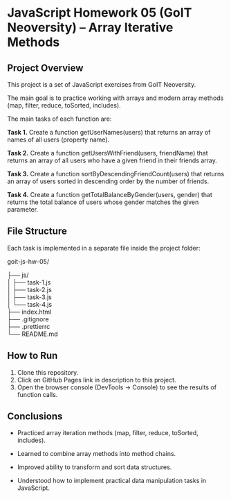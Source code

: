 # JavaScript Homework 05 (GoIT Neoversity) – Array Iterative Methods

## Project Overview  
This project is a set of JavaScript exercises from GoIT Neoversity.

The main goal is to practice working with arrays and modern array methods (map, filter, reduce, toSorted, includes).

The main tasks of each function are:

**Task 1.** Create a function getUserNames(users) that returns an array of names of all users (property name).

**Task 2.** Create a function getUsersWithFriend(users, friendName) that returns an array of all users who have a given friend in their friends array.

**Task 3.** Create a function sortByDescendingFriendCount(users) that returns an array of users sorted in descending order by the number of friends.

**Task 4.** Create a function getTotalBalanceByGender(users, gender) that returns the total balance of users whose gender matches the given parameter.

## File Structure  
Each task is implemented in a separate file inside the project folder:  

goit-js-hw-05/ 

├── js/  
│ ├── task-1.js  
│ ├── task-2.js   
│ ├── task-3.js  
│ └── task-4.js  
├── index.html  
├── .gitignore  
├── .prettierrc  
└── README.md  

## How to Run  
1. Clone this repository.  
2. Click on GitHub Pages link in description to this project.  
3. Open the browser console (DevTools → Console) to see the results of function calls.  

## Conclusions

- Practiced array iteration methods (map, filter, reduce, toSorted, includes).

- Learned to combine array methods into method chains.

- Improved ability to transform and sort data structures.

- Understood how to implement practical data manipulation tasks in JavaScript.
